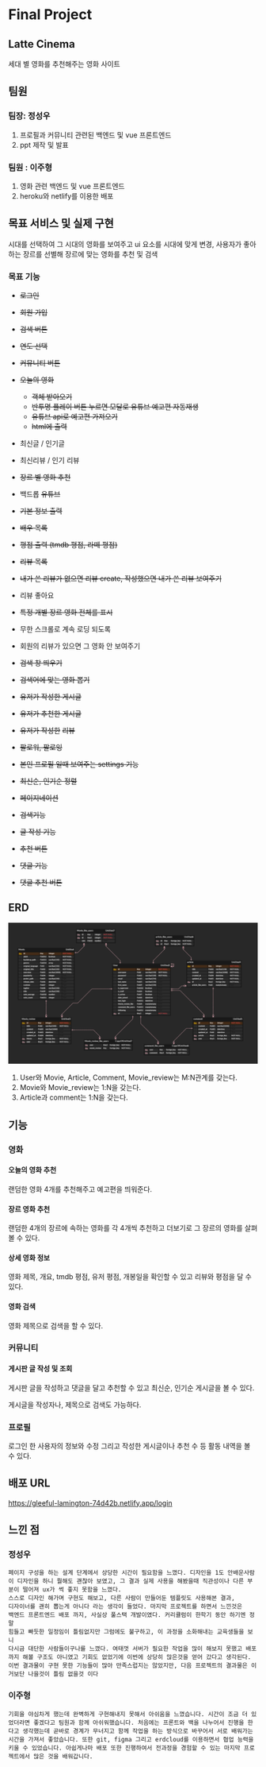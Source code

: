 # Final Project

## Latte Cinema

세대 별 영화를 추천해주는 영화 사이트

## 팀원

### 팀장: 정성우

1) 프로필과 커뮤니티 관련된 백엔드 및 vue 프론트엔드
2) ppt 제작 및 발표

### 팀원 : 이주형

1. 영화 관련 백엔드 및 vue 프론트엔드
2. heroku와 netlify를 이용한 배포

## 목표 서비스 및 실제 구현

시대를 선택하여 그 시대의 영화를 보여주고 ui 요소를 시대에 맞게 변경, 사용자가 좋아하는 장르를 선별해 장르에 맞는 영화를 추천 및 검색

### 목표 기능

- ~~로그인~~
- ~~회원 가입~~
- ~~검색 버튼~~
- ~~연도 선택~~
- ~~커뮤니티 버튼~~
- ~~오늘의 영화~~
  - ~~객체 받아오기~~
  - ~~반투명 플레이 버튼 누르면 모달로 유튜브 예고편 자동재생~~
  - ~~유튜브 api로 예고편 가져오기~~
  - ~~html에 출력~~
- 최신글 / 인기글
- 최신리뷰 / 인기 리뷰
- ~~장르 별 영화 추천~~
- 백드롭 ~~유튜브~~
- ~~기본 정보 출력~~
- ~~배우 목록~~
- ~~평점 출력 (tmdb 평점, 라떼 평점)~~
- ~~리뷰 목록~~
- ~~내가 쓴 리뷰가 없으면 리뷰 create, 작성했으면 내가 쓴 리뷰 보여주기~~
- 리뷰 좋아요

- ~~특정 개별 장르 영화 전체를 표시~~
- 무한 스크롤로 계속 로딩 되도록
- 회원의 리뷰가 있으면 그 영화 안 보여주기

- ~~검색 창 띄우기~~
- ~~검색어에 맞는 영화 뽑기~~

- ~~유저가 작성한 게시글~~
- ~~유저가 추천한 게시글~~
- ~~유저가 작성한~~ ~~리뷰~~
- ~~팔로워, 팔로잉~~
- ~~본인 프로필 일때 보여주는 settings 기능~~

- ~~최신순, 인기순 정렬~~
- ~~페이지네이션~~
- ~~검색기능~~
- ~~글 작성 기능~~

- ~~추천 버튼~~
- ~~댓글 기능~~
- ~~댓글 추천 버튼~~



## ERD

![image-20220527024120114](readme.assets/image-20220527024120114.png)

1. User와 Movie, Article, Comment, Movie_review는 M:N관계를 갖는다.
2. Movie와 Movie_review는 1:N을 갖는다.
3. Article과 comment는 1:N을 갖는다.





## 기능

### 영화

#### 오늘의 영화 추천

랜덤한 영화 4개를 추천해주고 예고편을 띄워준다.

#### 장르 영화 추천

랜덤한 4개의 장르에 속하는 영화를 각 4개씩 추천하고 더보기로 그 장르의 영화를 살펴볼 수 있다.

#### 상세 영화 정보

영화 제목, 개요, tmdb 평점, 유저 평점, 개봉일을 확인할 수 있고 리뷰와 평점을 달 수 있다.

#### 영화 검색

영화 제목으로 검색을 할 수 있다.

### 커뮤니티

#### 게시판 글 작성 및 조회

게시판 글을 작성하고 댓글을 달고 추천할 수 있고 최신순, 인기순 게시글을 볼 수 있다.

게시글을 작성자나, 제목으로 검색도 가능하다.

### 프로필

로그인 한 사용자의 정보와 수정 그리고 작성한 게시글이나 추천 수 등 활동 내역을 볼 수 있다.

## 배포 URL

https://gleeful-lamington-74d42b.netlify.app/login

## 느낀 점

### 정성우

```
페이지 구성을 하는 설계 단계에서 상당한 시간이 필요함을 느꼈다. 디자인을 1도 안배운사람이 디자인을 하니 뭘해도 괜찮아 보였고, 그 결과 실제 사용을 해봤을때 직관성이나 다른 부분이 떨어져 ux가 썩 좋지 못함을 느꼈다.
스스로 디자인 해가며 구현도 해보고, 다른 사람이 만들어둔 템플릿도 사용해본 결과,
디자이너를 괜히 뽑는게 아니다 라는 생각이 들었다. 마지막 프로젝트를 하면서 느낀것은
백엔드 프론트엔드 배포 까지, 사실상 풀스택 개발이였다. 커리큘럼이 한학기 동안 하기엔 정말
힘들고 빠듯한 일정임이 틀림없지만 그럼에도 불구하고, 이 과정을 소화해내는 교육생들을 보니
다시금 대단한 사람들이구나를 느꼈다. 여태껏 서버가 필요한 작업을 많이 해보지 못했고 배포까지 해볼 구조도 아니였고 기회도 없었기에 이번에 상당히 많은것을 얻어 갔다고 생각된다. 이번 결과물이 구현 못한 기능들이 많아 만족스럽지는 않았지만, 다음 프로젝트의 결과물은 이거보단 나을것이 틀림 없을것 이다
```

### 이주형

```
기회을 야심차게 했는데 완벽하게 구현해내지 못해서 아쉬움을 느꼈습니다. 시간이 조금 더 있었더라면 좋겠다고 팀원과 함께 아쉬워했습니다. 처음에는 프론트와 백을 나누어서 진행을 한다고 생각했는데 곧바로 경계가 무너지고 함께 작업을 하는 방식으로 바꾸어서 서로 배워가는 시간을 가져서 좋았습니다. 또한 git, figma 그리고 erdcloud를 이용하면서 협업 능력을 키울 수 있었습니다. 아쉽게나마 배포 또한 진행하여서 전과정을 경험할 수 있는 마지막 프로젝트에서 많은 것을 배워갑니다.
```

















